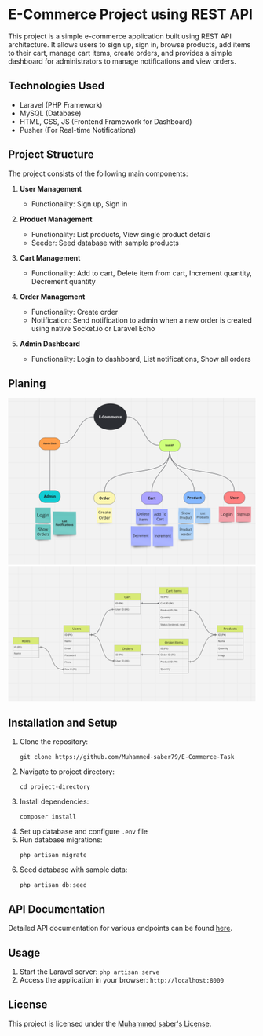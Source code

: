# E-Commerce Project using REST API

This project is a simple e-commerce application built using REST API architecture. It allows users to sign up, sign in, browse products, add items to their cart, manage cart items, create orders, and provides a simple dashboard for administrators to manage notifications and view orders.

## Technologies Used

- Laravel (PHP Framework)
- MySQL (Database)
- HTML, CSS, JS (Frontend Framework for Dashboard)
- Pusher (For Real-time Notifications)


## Project Structure

The project consists of the following main components:

1. **User Management**
   - Functionality: Sign up, Sign in

2. **Product Management**
   - Functionality: List products, View single product details
   - Seeder: Seed database with sample products

3. **Cart Management**
   - Functionality: Add to cart, Delete item from cart, Increment quantity, Decrement quantity

4. **Order Management**
   - Functionality: Create order
   - Notification: Send notification to admin when a new order is created using native Socket.io or Laravel Echo

5. **Admin Dashboard**
   - Functionality: Login to dashboard, List notifications, Show all orders


## Planing

![Screenshot 1](1.png)
![Screenshot 2](2.png)



## Installation and Setup

1. Clone the repository: 
    ```
    git clone https://github.com/Muhammed-saber79/E-Commerce-Task
    ```
2. Navigate to project directory:
    ```
    cd project-directory
    ```
3. Install dependencies: 
    ```
    composer install
    ```
4. Set up database and configure `.env` file
5. Run database migrations: 
    ```
    php artisan migrate
    ```
6. Seed database with sample data: 
    ```
    php artisan db:seed
    ```

## API Documentation

Detailed API documentation for various endpoints can be found [here](E-Commerce.postman_collection.json).

## Usage

1. Start the Laravel server: `php artisan serve`
2. Access the application in your browser: `http://localhost:8000`


## License

This project is licensed under the [Muhammed saber's License](https://www.github.com/Muhammed-saber79).